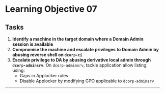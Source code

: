 # Learning Objective 07

## Tasks

1. **Identify a machine in the target domain where a Domain Admin session is available**
2. **Compromise the machine and escalate privileges to Domain Admin by abusing reverse shell on `dcorp-ci`**
3. **Escalate privilege to DA by abusing derivative local admin through `dcorp-adminsrv`**. On `dcorp-adminsrv`, tackle application allow listing using:
	- Gaps in Applocker rules
	- Disable Applocker by modifying GPO applicable to `dcorp-adminsrv`

---
